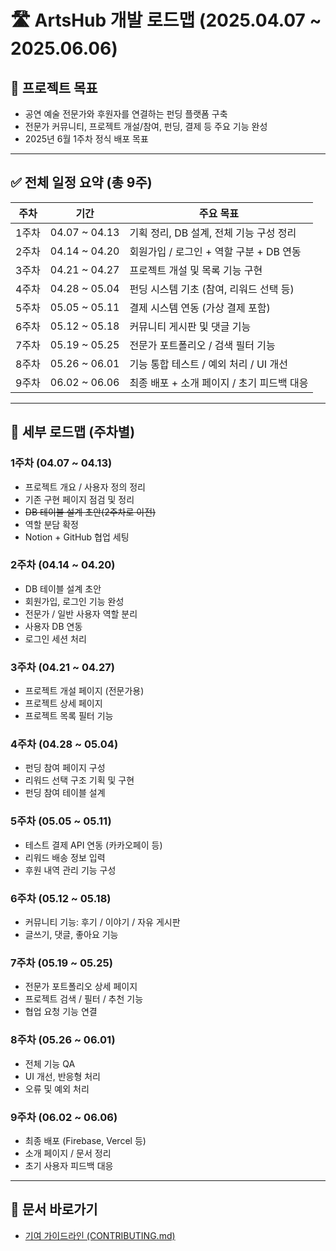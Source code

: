 # 🛣 ArtsHub 개발 로드맵 (2025.04.07 ~ 2025.06.06)

## 🎯 프로젝트 목표
- 공연 예술 전문가와 후원자를 연결하는 펀딩 플랫폼 구축
- 전문가 커뮤니티, 프로젝트 개설/참여, 펀딩, 결제 등 주요 기능 완성
- 2025년 6월 1주차 정식 배포 목표

---

## ✅ 전체 일정 요약 (총 9주)

| 주차 | 기간 | 주요 목표 |
|------|------|-----------|
| 1주차 | 04.07 ~ 04.13 | 기획 정리, DB 설계, 전체 기능 구성 정리 |
| 2주차 | 04.14 ~ 04.20 | 회원가입 / 로그인 + 역할 구분 + DB 연동 |
| 3주차 | 04.21 ~ 04.27 | 프로젝트 개설 및 목록 기능 구현 |
| 4주차 | 04.28 ~ 05.04 | 펀딩 시스템 기초 (참여, 리워드 선택 등) |
| 5주차 | 05.05 ~ 05.11 | 결제 시스템 연동 (가상 결제 포함) |
| 6주차 | 05.12 ~ 05.18 | 커뮤니티 게시판 및 댓글 기능 |
| 7주차 | 05.19 ~ 05.25 | 전문가 포트폴리오 / 검색 필터 기능 |
| 8주차 | 05.26 ~ 06.01 | 기능 통합 테스트 / 예외 처리 / UI 개선 |
| 9주차 | 06.02 ~ 06.06 | 최종 배포 + 소개 페이지 / 초기 피드백 대응 |

---

## 📌 세부 로드맵 (주차별)

### 1주차 (04.07 ~ 04.13)
- 프로젝트 개요 / 사용자 정의 정리
- 기존 구현 페이지 점검 및 정리
- ~~DB 테이블 설계 초안(2주차로 이전)~~
- 역할 분담 확정
- Notion + GitHub 협업 세팅

### 2주차 (04.14 ~ 04.20)
- DB 테이블 설계 초안
- 회원가입, 로그인 기능 완성
- 전문가 / 일반 사용자 역할 분리
- 사용자 DB 연동
- 로그인 세션 처리

### 3주차 (04.21 ~ 04.27)
- 프로젝트 개설 페이지 (전문가용)
- 프로젝트 상세 페이지
- 프로젝트 목록 필터 기능

### 4주차 (04.28 ~ 05.04)
- 펀딩 참여 페이지 구성
- 리워드 선택 구조 기획 및 구현
- 펀딩 참여 테이블 설계

### 5주차 (05.05 ~ 05.11)
- 테스트 결제 API 연동 (카카오페이 등)
- 리워드 배송 정보 입력
- 후원 내역 관리 기능 구성

### 6주차 (05.12 ~ 05.18)
- 커뮤니티 기능: 후기 / 이야기 / 자유 게시판
- 글쓰기, 댓글, 좋아요 기능

### 7주차 (05.19 ~ 05.25)
- 전문가 포트폴리오 상세 페이지
- 프로젝트 검색 / 필터 / 추천 기능
- 협업 요청 기능 연결

### 8주차 (05.26 ~ 06.01)
- 전체 기능 QA
- UI 개선, 반응형 처리
- 오류 및 예외 처리

### 9주차 (06.02 ~ 06.06)
- 최종 배포 (Firebase, Vercel 등)
- 소개 페이지 / 문서 정리
- 초기 사용자 피드백 대응

---

## 🔗 문서 바로가기
- [기여 가이드라인 (CONTRIBUTING.md)](../.github/CONTRIBUTING.md)
